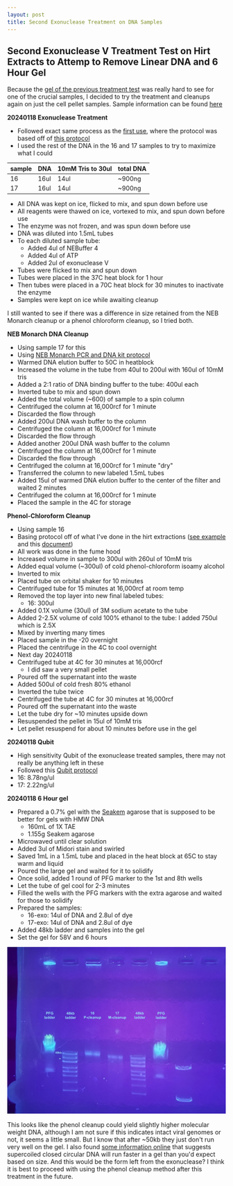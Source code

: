 ```yaml
---
layout: post
title: Second Exonuclease Treatment on DNA Samples
---
```


## Second Exonuclease V Treatment Test on Hirt Extracts to Attemp to Remove Linear DNA and 6 Hour Gel 

Because the [gel of the previous treatment test](https://meschedl.github.io/Unckless-Lab-Notebook-Maggie/2024/01/17/exo-treatment-gel.html) was really hard to see for one of the crucial samples, I decided to try the treatment and cleanups again on just the cell pellet samples. Sample information can be found [here](https://docs.google.com/spreadsheets/d/19HplN9TvH7pDqtDkWpclmwUZHeBB1PwhQunieT6FHSo/edit#gid=0)

**20240118 Exonuclease Treatment**

- Followed exact same process as the [first use](https://meschedl.github.io/Unckless-Lab-Notebook-Maggie/2024/01/11/exonuclease-treatment-test.html), where the protocol was based off of [this protocol](https://www.neb.com/en-us/protocols/2017/11/28/removal-of-residual-gdna-after-purification-of-low-copy-plasmid-using-exonuclease-v-recbcd)
- I used the rest of the DNA in the 16 and 17 samples to try to maximize what I could 

|sample|DNA|10mM Tris to 30ul|total DNA|
|---|---|---|---|
|16|16ul|14ul|~900ng|
|17|16ul|14ul|~900ng|

- All DNA was kept on ice, flicked to mix, and spun down before use 
- All reagents were thawed on ice, vortexed to mix, and spun down before use 
- The enzyme was not frozen, and was spun down before use 
- DNA was diluted into 1.5mL tubes 
- To each diluted sample tube:
    - Added 4ul of NEBuffer 4
    - Added 4ul of ATP
    - Added 2ul of exonuclease V 
- Tubes were flicked to mix and spun down 
- Tubes were placed in the 37C heat block for 1 hour 
- Then tubes were placed in a 70C heat block for 30 minutes to inactivate the enzyme 
- Samples were kept on ice while awaiting cleanup

I still wanted to see if there was a difference in size retained from the NEB Monarch cleanup or a phenol chloroform cleanup, so I tried both. 

**NEB Monarch DNA Cleanup**

- Using sample 17 for this 
- Using [NEB Monarch PCR and DNA kit protocol](https://www.neb.com/en-us/protocols/2015/11/23/monarch-pcr-and-dna-cleanup-kit-protocol)
- Warmed DNA elution buffer to 50C in heatblock
- Increased the volume in the tube from 40ul to 200ul with 160ul of 10mM tris 
- Added a 2:1 ratio of DNA binding buffer to the tube: 400ul each 
- Inverted tube to mix and spun down 
- Added the total volume (~600) of sample to a spin column 
- Centrifuged the column at 16,000rcf for 1 minute
- Discarded the flow through 
- Added 200ul DNA wash buffer to the column
- Centrifuged the column at 16,000rcf for 1 minute
- Discarded the flow through
- Added another 200ul DNA wash buffer to the column
- Centrifuged the column at 16,000rcf for 1 minute
- Discarded the flow through
- Centrifuged the column at 16,000rcf for 1 minute "dry"
- Transferred the column to new labeled 1.5mL tubes
- Added 15ul of warmed DNA elution buffer to the center of the filter and waited 2 minutes 
- Centrifuged the column at 16,000rcf for 1 minute
- Placed the sample in the 4C for storage 

**Phenol-Chloroform Cleanup**

- Using sample 16
- Basing protocol off of what I've done in the hirt extractions ([see example](https://meschedl.github.io/Unckless-Lab-Notebook-Maggie/2024/01/10/week-15-exp-evo-sample.html) and this [document](https://www.mhh.de/fileadmin/mhh/genomics/download/methods/Genomics_Phenol-Chloroform-Extraction.pdf))
- All work was done in the fume hood
- Increased volume in sample to 300ul with 260ul of 10mM tris 
- Added equal volume (~300ul) of cold phenol-chloroform isoamy alcohol
- Inverted to mix
- Placed tube on orbital shaker for 10 minutes 
- Centrifuged tube for 15 minutes at 16,000rcf at room temp 
- Removed the top layer into new final labeled tubes:
    - 16: 300ul  
- Added 0.1X volume (30ul) of 3M sodium acetate to the tube 
- Added 2-2.5X volume of cold 100% ethanol to the tube: I added 750ul which is 2.5X
- Mixed by inverting many times 
- Placed sample in the -20 overnight 
- Placed the centrifuge in the 4C to cool overnight
- Next day 20240118  
- Centrifuged tube at 4C for 30 minutes at 16,000rcf 
    - I did saw a very small pellet
- Poured off the supernatant into the waste 
- Added 500ul of cold fresh 80% ethanol 
- Inverted the tube twice 
- Centrifuged the tube at 4C for 30 minutes at 16,000rcf 
- Poured off the supernatant into the waste 
- Let the tube dry for ~10 minutes upside down 
- Resuspended the pellet in 15ul of 10mM tris 
- Let pellet resuspend for about 10 minutes before use in the gel 

**20240118 Qubit**

- High sensitivity Qubit of the exonuclease treated samples, there may not really be anything left in these
- Followed this [Qubit protocol](https://docs.google.com/document/d/1ZCz0SBof6LHE3P_LbftawFyexl8iCECUlvjIcauPYwY/edit?usp=drive_link) 
- 16: 8.78ng/ul
- 17: 2.22ng/ul

**20240118 6 Hour gel**

- Prepared a 0.7% gel with the [Seakem](https://bioscience.lonza.com/lonza_bs/US/en/Electrophoresis/p/000000000000182217/SeaKem%C2%AE-Gold-Agarose) agarose that is supposed to be better for gels with HMW DNA 
    - 160mL of 1X TAE 
    - 1.155g Seakem agarose 
- Microwaved until clear solution 
- Added 3ul of Midori stain and swirled
- Saved 1mL in a 1.5mL tube and placed in the heat block at 65C to stay warm and liquid 
- Poured the large gel and waited for it to solidify 
- Once solid, added 1 round of PFG marker to the 1st and 8th wells 
- Let the tube of gel cool for 2-3 minutes 
- Filled the wells with the PFG markers with the extra agarose and waited for those to solidify 
- Prepared the samples:
    - 16-exo: 14ul of DNA and 2.8ul of dye
    - 17-exo: 14ul of DNA and 2.8ul of dye 
- Added 48kb ladder and samples into the gel 
- Set the gel for 58V and 6 hours 

![](https://raw.githubusercontent.com/meschedl/Unckless-Lab-Notebook-Maggie/master/images/20240119-gel.jpeg)

This looks like the phenol cleanup could yield slightly higher molecular weight DNA, although I am not sure if this indicates intact viral genomes or not, it seems a little small. But I know that after ~50kb they just don't run very well on the gel. I also found [some information online](https://goldbio.com/articles/article/Interpreting-Gel-Electrophoresis-Results#:~:text=In%20general%2C%20monomer%20supercoiled%20covalently,supercoiled%20covalently%20closed%20circular%20monomer.) that suggests supercoiled closed circular DNA will run faster in a gel than you'd expect based on size. And this would be the form left from the exonuclease? I think it is best to proceed with using the phenol cleanup method after this treatment in the future. 